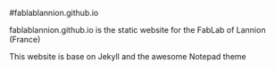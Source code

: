 #fablablannion.github.io

fablablannion.github.io is the static website for the FabLab of Lannion (France)

This website is base on Jekyll and the awesome Notepad theme
